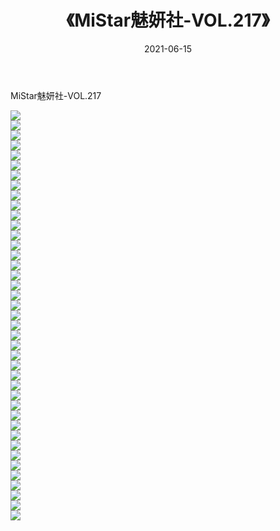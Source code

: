 ﻿---
layout: post
title:  《MiStar魅妍社-VOL.217》
date:   2021-06-15
img: http://img.660000.xyz/Sharelink/网络美图/2021/MiStar魅妍社-VOL.217/000.jpg
categories: [美女, 清纯, 唯美]
---

MiStar魅妍社-VOL.217

  ![](http://img.660000.xyz/Sharelink/网络美图/2021/MiStar魅妍社-VOL.217/001.jpg) <br> ![](http://img.660000.xyz/Sharelink/网络美图/2021/MiStar魅妍社-VOL.217/002.jpg) <br> ![](http://img.660000.xyz/Sharelink/网络美图/2021/MiStar魅妍社-VOL.217/003.jpg) <br> ![](http://img.660000.xyz/Sharelink/网络美图/2021/MiStar魅妍社-VOL.217/004.jpg) <br> ![](http://img.660000.xyz/Sharelink/网络美图/2021/MiStar魅妍社-VOL.217/005.jpg) <br> ![](http://img.660000.xyz/Sharelink/网络美图/2021/MiStar魅妍社-VOL.217/006.jpg) <br> ![](http://img.660000.xyz/Sharelink/网络美图/2021/MiStar魅妍社-VOL.217/007.jpg) <br> ![](http://img.660000.xyz/Sharelink/网络美图/2021/MiStar魅妍社-VOL.217/008.jpg) <br> ![](http://img.660000.xyz/Sharelink/网络美图/2021/MiStar魅妍社-VOL.217/009.jpg) <br> ![](http://img.660000.xyz/Sharelink/网络美图/2021/MiStar魅妍社-VOL.217/010.jpg) <br> ![](http://img.660000.xyz/Sharelink/网络美图/2021/MiStar魅妍社-VOL.217/011.jpg) <br> ![](http://img.660000.xyz/Sharelink/网络美图/2021/MiStar魅妍社-VOL.217/012.jpg) <br> ![](http://img.660000.xyz/Sharelink/网络美图/2021/MiStar魅妍社-VOL.217/013.jpg) <br> ![](http://img.660000.xyz/Sharelink/网络美图/2021/MiStar魅妍社-VOL.217/014.jpg) <br> ![](http://img.660000.xyz/Sharelink/网络美图/2021/MiStar魅妍社-VOL.217/015.jpg) <br> ![](http://img.660000.xyz/Sharelink/网络美图/2021/MiStar魅妍社-VOL.217/016.jpg) <br> ![](http://img.660000.xyz/Sharelink/网络美图/2021/MiStar魅妍社-VOL.217/017.jpg) <br> ![](http://img.660000.xyz/Sharelink/网络美图/2021/MiStar魅妍社-VOL.217/018.jpg) <br> ![](http://img.660000.xyz/Sharelink/网络美图/2021/MiStar魅妍社-VOL.217/019.jpg) <br> ![](http://img.660000.xyz/Sharelink/网络美图/2021/MiStar魅妍社-VOL.217/020.jpg) <br> ![](http://img.660000.xyz/Sharelink/网络美图/2021/MiStar魅妍社-VOL.217/021.jpg) <br> ![](http://img.660000.xyz/Sharelink/网络美图/2021/MiStar魅妍社-VOL.217/022.jpg) <br> ![](http://img.660000.xyz/Sharelink/网络美图/2021/MiStar魅妍社-VOL.217/023.jpg) <br> ![](http://img.660000.xyz/Sharelink/网络美图/2021/MiStar魅妍社-VOL.217/024.jpg) <br> ![](http://img.660000.xyz/Sharelink/网络美图/2021/MiStar魅妍社-VOL.217/025.jpg) <br> ![](http://img.660000.xyz/Sharelink/网络美图/2021/MiStar魅妍社-VOL.217/026.jpg) <br> ![](http://img.660000.xyz/Sharelink/网络美图/2021/MiStar魅妍社-VOL.217/027.jpg) <br> ![](http://img.660000.xyz/Sharelink/网络美图/2021/MiStar魅妍社-VOL.217/028.jpg) <br> ![](http://img.660000.xyz/Sharelink/网络美图/2021/MiStar魅妍社-VOL.217/029.jpg) <br> ![](http://img.660000.xyz/Sharelink/网络美图/2021/MiStar魅妍社-VOL.217/030.jpg) <br> ![](http://img.660000.xyz/Sharelink/网络美图/2021/MiStar魅妍社-VOL.217/031.jpg) <br> ![](http://img.660000.xyz/Sharelink/网络美图/2021/MiStar魅妍社-VOL.217/032.jpg) <br> ![](http://img.660000.xyz/Sharelink/网络美图/2021/MiStar魅妍社-VOL.217/033.jpg) <br> ![](http://img.660000.xyz/Sharelink/网络美图/2021/MiStar魅妍社-VOL.217/034.jpg) <br> ![](http://img.660000.xyz/Sharelink/网络美图/2021/MiStar魅妍社-VOL.217/035.jpg) <br> ![](http://img.660000.xyz/Sharelink/网络美图/2021/MiStar魅妍社-VOL.217/036.jpg) <br> ![](http://img.660000.xyz/Sharelink/网络美图/2021/MiStar魅妍社-VOL.217/037.jpg) <br> ![](http://img.660000.xyz/Sharelink/网络美图/2021/MiStar魅妍社-VOL.217/038.jpg) <br> ![](http://img.660000.xyz/Sharelink/网络美图/2021/MiStar魅妍社-VOL.217/039.jpg) <br> ![](http://img.660000.xyz/Sharelink/网络美图/2021/MiStar魅妍社-VOL.217/040.jpg) <br> ![](http://img.660000.xyz/Sharelink/网络美图/2021/MiStar魅妍社-VOL.217/041.jpg) <br>
